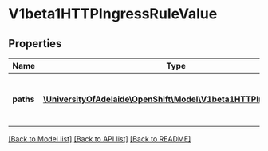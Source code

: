 # V1beta1HTTPIngressRuleValue

## Properties
Name | Type | Description | Notes
------------ | ------------- | ------------- | -------------
**paths** | [**\UniversityOfAdelaide\OpenShift\Model\V1beta1HTTPIngressPath[]**](V1beta1HTTPIngressPath.md) | A collection of paths that map requests to backends. | 

[[Back to Model list]](../README.md#documentation-for-models) [[Back to API list]](../README.md#documentation-for-api-endpoints) [[Back to README]](../README.md)


